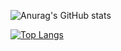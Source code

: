 ![Anurag's GitHub stats](https://github-readme-stats.vercel.app/api?username=MinhPhan1203&show_icons=true&theme=radical)

[![Top Langs](https://github-readme-stats.vercel.app/api/top-langs/?username=MinhPhan1203&layout=compact)](https://github.com/anuraghazra/github-readme-stats)
